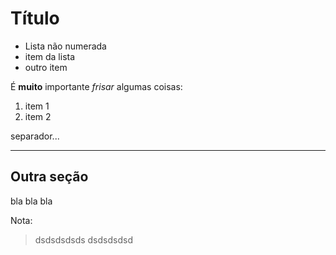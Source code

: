 Título
======

- Lista não numerada
- item da lista
- outro item

É **muito** importante _frisar_ algumas coisas:
1. item 1
2. item 2

separador...

---

Outra seção
-----------

bla bla bla

Nota:
> dsdsdsdsds
> dsdsdsdsd


